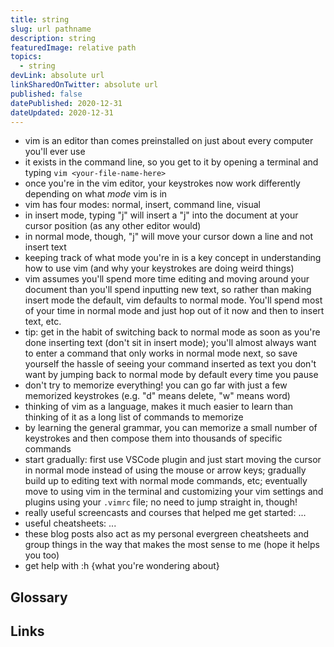 ```yaml
---
title: string
slug: url pathname
description: string
featuredImage: relative path
topics:
  - string
devLink: absolute url
linkSharedOnTwitter: absolute url
published: false
datePublished: 2020-12-31
dateUpdated: 2020-12-31
---
```


<!--

Tips:

- Write for one person (not everyone): https://twitter.com/b0rk/status/1262415197345636353
- Put main ideas in headings: https://twitter.com/b0rk/status/1262756496162476033

"If someone at work asks you a question about testing a react component, then maybe you can share your answer in a public gist on GitHub and send it to your co-worker as well as twitter. Just an idea there. I do this ALL. THE. TIME." -- https://kentcdodds.com/blog/intentional-career-building

-->

- vim is an editor than comes preinstalled on just about every computer you'll ever use
- it exists in the command line, so you get to it by opening a terminal and typing `vim <your-file-name-here>`
- once you're in the vim editor, your keystrokes now work differently depending on what _mode_ vim is in
- vim has four modes: normal, insert, command line, visual
- in insert mode, typing "j" will insert a "j" into the document at your cursor position (as any other editor would)
- in normal mode, though, "j" will move your cursor down a line and not insert text
- keeping track of what mode you're in is a key concept in understanding how to use vim (and why your keystrokes are doing weird things)
- vim assumes you'll spend more time editing and moving around your document than you'll spend inputting new text, so rather than making insert mode the default, vim defaults to normal mode. You'll spend most of your time in normal mode and just hop out of it now and then to insert text, etc.
- tip: get in the habit of switching back to normal mode as soon as you're done inserting text (don't sit in insert mode); you'll almost always want to enter a command that only works in normal mode next, so save yourself the hassle of seeing your command inserted as text you don't want by jumping back to normal mode by default every time you pause
- don't try to memorize everything! you can go far with just a few memorized keystrokes (e.g. "d" means delete, "w" means word)
- thinking of vim as a language, makes it much easier to learn than thinking of it as a long list of commands to memorize
- by learning the general grammar, you can memorize a small number of keystrokes and then compose them into thousands of specific commands
- start gradually: first use VSCode plugin and just start moving the cursor in normal mode instead of using the mouse or arrow keys; gradually build up to editing text with normal mode commands, etc; eventually move to using vim in the terminal and customizing your vim settings and plugins using your `.vimrc` file; no need to jump straight in, though!
- really useful screencasts and courses that helped me get started: ...
- useful cheatsheets: ...
- these blog posts also act as my personal evergreen cheatsheets and group things in the way that makes the most sense to me (hope it helps you too)
- get help with :h {what you're wondering about}

## Glossary

## Links
